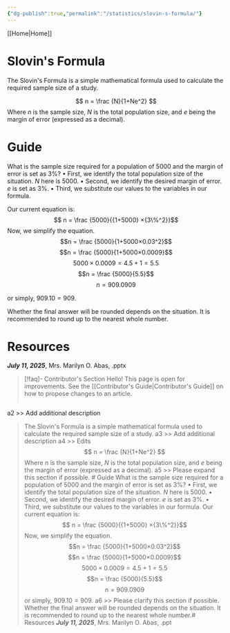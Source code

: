 ```yaml
---
{"dg-publish":true,"permalink":"/statistics/slovin-s-formula/"}
---
```


[[Home\|Home]]

# Slovin's Formula

The Slovin's Formula is a simple mathematical formula used to calculate the required sample size of a study.

$$ n = \frac {N}{1+Ne^2} $$
Where $n$ is the sample size, $N$ is the total population size, and $e$ being the margin of error (expressed as a decimal).

# Guide

What is the sample size required for a population of 5000 and the margin of error is set as 3%?
 • First, we identify the total population size of the situation. $N$ here is $5000$.
 • Second, we identify the desired margin of error. $e$ is set as $3\%$.
 • Third, we substitute our values to the variables in our formula.

Our current equation is:
$$ n = \frac {5000}{{1+5000} ×{3\%^2}}$$
Now, we simplify the equation.
$$n = \frac {5000}{1+5000×0.03^2}$$
$$n = \frac {5000}{1+5000×0.0009}$$
$$5000×0.0009=4.5+1=5.5$$
$$n = \frac {5000}{5.5}$$
$$n = 909.0909$$

or simply, $909.10 = 909$. 

Whether the final answer will be rounded depends on the situation. It is recommended to round up to the nearest whole number.

# Resources
***July 11, 2025***, Mrs. Marilyn O. Abas, .pptx



>[!faq]- Contributor's Section
Hello! This page is open for improvements. See the [[Contributor's Guide\|Contributor's Guide]] on how to propose changes to an article.
>```a1 >>> Slovin's Formula
a2 >> Add additional description
>The Slovin's Formula is a simple mathematical formula used to calculate the required sample size of a study.
>a3 >> Add additional description
a4 >> Edits
>$$ n = \frac {N}{1+Ne^2} $$
>Where $n$ is the sample size, $N$ is the total population size, and $e$ being the margin of error (expressed as a decimal).
a5 >> Please expand this section if possible. # Guide
What is the sample size required for a population of 5000 and the margin of error is set as 3%?
 • First, we identify the total population size of the situation. $N$ here is $5000$.
 • Second, we identify the desired margin of error. $e$ is set as $3\%$.
 • Third, we substitute our values to the variables in our formula.
>Our current equation is:
$$ n = \frac {5000}{{1+5000} ×{3\%^2}}$$
Now, we simplify the equation.
$$n = \frac {5000}{1+5000×0.03^2}$$
$$n = \frac {5000}{1+5000×0.0009}$$
$$5000×0.0009=4.5+1=5.5$$
$$n = \frac {5000}{5.5}$$
$$n = 909.0909$$
>or simply, $909.10 = 909$. 
a6 >> Please clarify this section if possible.
Whether the final answer will be rounded depends on the situation. It is recommended to round up to the nearest whole number.# Resources
***July 11, 2025***, Mrs. Marilyn O. Abas, .ppt

